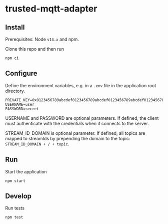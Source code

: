 # trusted-mqtt-adapter

## Install

Prerequisites: Node `v14.x` and npm.

Clone this repo and then run
```
npm ci
```

## Configure

Define the environment variables, e.g. in a `.env` file in the application root directory.

```
PRIVATE_KEY=0x0123456789abcdef0123456789abcdef0123456789abcdef0123456789abcdef
USERNAME=user
PASSWORD=secret
```

USERNAME and PASSWORD are optional parameters. If defined, the client must authenticate with the credentials when it connects to the server.

STREAM_ID_DOMAIN is optional parameter. If defined, all topics are mapped to streamIds by prepending the domain to the topic: `STREAM_ID_DOMAIN + / + topic`.

## Run

Start the application

```
npm start
```

## Develop

Run tests
```
npm test
```